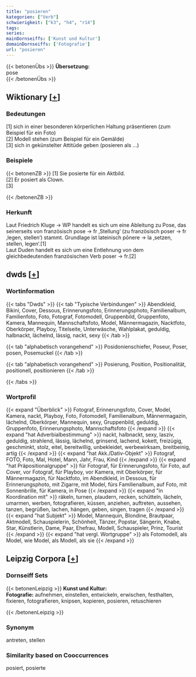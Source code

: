 ```yaml
---
title: "posieren"
kategorien: ["Verb"]
schwierigkeit: ["k3", "h4", "r14"]
tags:
series:
mainDornseiffs: ['Kunst und Kultur']
domainDornseiffs: ['Fotografie']
url: "posieren"
---
```


{{< betonenÜbs >}}
**Übersetzung:**  
pose  
{{< /betonenÜbs >}}

## Wiktionary [[+](https://de.wiktionary.org/wiki/posieren)]

### Bedeutungen
[1] sich in einer besonderen körperlichen Haltung präsentieren (zum Beispiel für ein Foto)  
[2] Modell stehen (zum Beispiel für ein Gemälde)  
[3] sich in gekünstelter Attitüde geben (posieren als …)  

### Beispiele
{{< betonenZB >}}
[1] Sie posierte für ein Aktbild.  
[2] Er posiert als Clown.  
[3]  

{{< /betonenZB >}}
### Herkunft
Laut Friedrich Kluge → WP handelt es sich um eine Ableitung zu Pose, das seinerseits von französisch pose → fr ‚Stellung‘ (zu französisch poser → fr ‚legen, stellen‘) stammt. Grundlage ist lateinisch pōnere → la ‚setzen, stellen, legen‘.[1]  
Laut Duden handelt es sich um eine Entlehnung von dem gleichbedeutenden französischen Verb poser → fr.[2]  



## dwds [[+](https://www.dwds.de/wb/posieren)]

### Wortinformation
{{< tabs "Dwds" >}}
{{< tab "Typische Verbindungen" >}}
Abendkleid, Bikini, Cover, Dessous, Erinnerungsfoto, Erinnerungsphoto, Familienalbum, Familienfoto, Foto, Fotograf, Fotomodell, Gruppenbild, Gruppenfoto, Kamera, Mannequin, Mannschaftsfoto, Model, Männermagazin, Nacktfoto, Oberkörper, Playboy, Titelseite, Unterwäsche, Wahlplakat, geduldig, halbnackt, lächelnd, lässig, nackt, sexy
{{< /tab >}}

{{< tab "alphabetisch vorangehend" >}}
Posidonienschiefer, Poseur, Poser, posen, Posemuckel
{{< /tab >}}

{{< tab "alphabetisch vorangehend" >}}
Posierung, Position, Positionalität, positionell, positionieren
{{< /tab >}}

{{< /tabs >}}

### Wortprofil
{{< expand "Überblick" >}} Fotograf, Erinnerungsfoto, Cover, Model, Kamera, nackt, Playboy, Foto, Fotomodell, Familienalbum, Männermagazin, lächelnd, Oberkörper, Mannequin, sexy, Gruppenbild, geduldig, Gruppenfoto, Erinnerungsphoto, Mannschaftsfoto {{< /expand >}}
{{< expand "hat Adverbialbestimmung" >}} nackt, halbnackt, sexy, lasziv, geduldig, strahlend, lässig, lächelnd, grinsend, lachend, kokett, freizügig, geschminkt, stolz, eitel, bereitwillig, unbekleidet, werbewirksam, breitbeinig, artig {{< /expand >}}
{{< expand "hat Akk./Dativ-Objekt" >}} Fotograf, FOTO, Foto, Mal, Hotel, Mann, Jahr, Frau, Kind {{< /expand >}}
{{< expand "hat Präpositionalgruppe" >}} für Fotograf, für Erinnerungsfoto, für Foto, auf Cover, vor Fotograf, für Playboy, vor Kamera, mit Oberkörper, für Männermagazin, für Nacktfoto, im Abendkleid, in Dessous, für Erinnerungsphoto, mit Zigarre, mit Model, fürs Familienalbum, auf Foto, mit Sonnenbrille, für Kamera, in Pose {{< /expand >}}
{{< expand "in Koordination mit" >}} räkeln, turnen, plaudern, recken, schütteln, lächeln, umarmen, werben, fotografieren, küssen, anziehen, auftreten, aussehen, tanzen, begrüßen, lachen, hängen, geben, singen, tragen {{< /expand >}}
{{< expand "hat Subjekt" >}} Model, Mannequin, Blondine, Brautpaar, Aktmodell, Schauspielerin, Schönheit, Tänzer, Popstar, Sängerin, Knabe, Star, Künstlerin, Dame, Paar, Ehefrau, Modell, Schauspieler, Prinz, Tourist {{< /expand >}}
{{< expand "hat vergl. Wortgruppe" >}} als Fotomodell, als Model, wie Model, als Modell, als sie {{< /expand >}}

## Leipzig Corpora [[+](https://corpora.uni-leipzig.de/en/res?word=posieren&corpusId=deu_newscrawl-public_2018)]

### Dornseiff Sets
{{< betonenLeipzig >}}
**Kunst und Kultur:**  
**Fotografie:** aufnehmen, einstellen, entwickeln, erwischen, festhalten, fixieren, fotografieren, knipsen, kopieren, posieren, retuschieren  

{{< /betonenLeipzig >}}

### Synonym
antreten, stellen


### Similarity based on Cooccurrences
posiert, posierte

